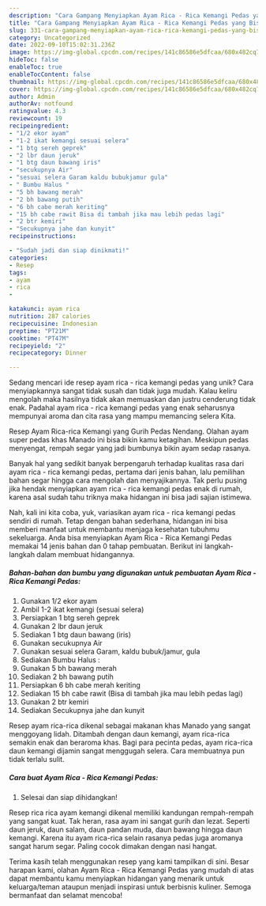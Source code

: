 ```yaml
---
description: "Cara Gampang Menyiapkan Ayam Rica - Rica Kemangi Pedas yang Bisa Manjain Lidah"
title: "Cara Gampang Menyiapkan Ayam Rica - Rica Kemangi Pedas yang Bisa Manjain Lidah"
slug: 331-cara-gampang-menyiapkan-ayam-rica-rica-kemangi-pedas-yang-bisa-manjain-lidah
category: Uncategorized
date: 2022-09-10T15:02:31.236Z
image: https://img-global.cpcdn.com/recipes/141c86586e5dfcaa/680x482cq70/ayam-rica-rica-kemangi-pedas-foto-resep-utama.jpg
hideToc: false
enableToc: true
enableTocContent: false
thumbnail: https://img-global.cpcdn.com/recipes/141c86586e5dfcaa/680x482cq70/ayam-rica-rica-kemangi-pedas-foto-resep-utama.jpg
cover: https://img-global.cpcdn.com/recipes/141c86586e5dfcaa/680x482cq70/ayam-rica-rica-kemangi-pedas-foto-resep-utama.jpg
author: Admin
authorAv: notfound
ratingvalue: 4.3
reviewcount: 19
recipeingredient:
- "1/2 ekor ayam"
- "1-2 ikat kemangi sesuai selera"
- "1 btg sereh geprek"
- "2 lbr daun jeruk"
- "1 btg daun bawang iris"
- "secukupnya Air"
- "sesuai selera Garam kaldu bubukjamur gula"
- " Bumbu Halus "
- "5 bh bawang merah"
- "2 bh bawang putih"
- "6 bh cabe merah keriting"
- "15 bh cabe rawit Bisa di tambah jika mau lebih pedas lagi"
- "2 btr kemiri"
- "Secukupnya jahe dan kunyit"
recipeinstructions:

- "Sudah jadi dan siap dinikmati!"
categories:
- Resep
tags:
- ayam
- rica
- 

katakunci: ayam rica  
nutrition: 287 calories
recipecuisine: Indonesian
preptime: "PT21M"
cooktime: "PT47M"
recipeyield: "2"
recipecategory: Dinner

---
```





Sedang mencari ide resep ayam rica - rica kemangi pedas yang unik? Cara menyiapkannya sangat tidak susah dan tidak juga mudah. Kalau keliru mengolah maka hasilnya tidak akan memuaskan dan justru cenderung tidak enak. Padahal ayam rica - rica kemangi pedas yang enak seharusnya mempunyai aroma dan cita rasa yang mampu memancing selera Kita.





Resep Ayam Rica-rica Kemangi yang Gurih Pedas Nendang. Olahan ayam super pedas khas Manado ini bisa bikin kamu ketagihan. Meskipun pedas menyengat, rempah segar yang jadi bumbunya bikin ayam sedap rasanya.

Banyak hal yang sedikit banyak berpengaruh terhadap kualitas rasa dari ayam rica - rica kemangi pedas, pertama dari jenis bahan, lalu pemilihan bahan segar hingga cara mengolah dan menyajikannya. Tak perlu pusing jika hendak menyiapkan ayam rica - rica kemangi pedas enak di rumah, karena asal sudah tahu triknya maka hidangan ini bisa jadi sajian istimewa.






Nah, kali ini kita coba, yuk, variasikan ayam rica - rica kemangi pedas sendiri di rumah. Tetap dengan bahan sederhana, hidangan ini bisa memberi manfaat untuk membantu menjaga kesehatan tubuhmu sekeluarga. Anda bisa menyiapkan Ayam Rica - Rica Kemangi Pedas memakai 14 jenis bahan dan 0 tahap pembuatan. Berikut ini langkah-langkah dalam membuat hidangannya.

<!--inarticleads1-->

##### Bahan-bahan dan bumbu yang digunakan untuk pembuatan Ayam Rica - Rica Kemangi Pedas:

1. Gunakan 1/2 ekor ayam
1. Ambil 1-2 ikat kemangi (sesuai selera)
1. Persiapkan 1 btg sereh geprek
1. Gunakan 2 lbr daun jeruk
1. Sediakan 1 btg daun bawang (iris)
1. Gunakan secukupnya Air
1. Gunakan sesuai selera Garam, kaldu bubuk/jamur, gula
1. Sediakan  Bumbu Halus :
1. Gunakan 5 bh bawang merah
1. Sediakan 2 bh bawang putih
1. Persiapkan 6 bh cabe merah keriting
1. Sediakan 15 bh cabe rawit (Bisa di tambah jika mau lebih pedas lagi)
1. Gunakan 2 btr kemiri
1. Sediakan Secukupnya jahe dan kunyit


Resep ayam rica-rica dikenal sebagai makanan khas Manado yang sangat menggoyang lidah. Ditambah dengan daun kemangi, ayam rica-rica semakin enak dan beraroma khas. Bagi para pecinta pedas, ayam rica-rica daun kemangi dijamin sangat menggugah selera. Cara membuatnya pun tidak terlalu sulit. 

<!--inarticleads2-->

##### Cara buat Ayam Rica - Rica Kemangi Pedas:


1. Selesai dan siap dihidangkan!

Resep rica rica ayam kemangi dikenal memiliki kandungan rempah-rempah yang sangat kuat. Tak heran, rasa ayam ini sangat gurih dan lezat. Seperti daun jeruk, daun salam, daun pandan muda, daun bawang hingga daun kemangi. Karena itu ayam rica-rica selain rasanya pedas juga aromanya sangat harum segar. Paling cocok dimakan dengan nasi hangat. 

Terima kasih telah menggunakan resep yang kami tampilkan di sini. Besar harapan kami, olahan Ayam Rica - Rica Kemangi Pedas yang mudah di atas dapat membantu kamu menyiapkan hidangan yang menarik untuk keluarga/teman ataupun menjadi inspirasi untuk berbisnis kuliner. Semoga bermanfaat dan selamat mencoba!
